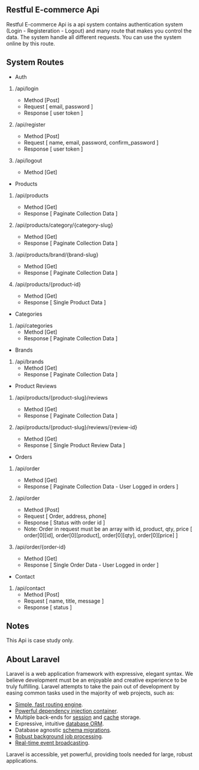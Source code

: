 ## Restful E-commerce Api

Restful E-commerce Api is a api system contains authentication system (Login - Registeration - Logout) and many route that makes you control the data. The system handle all different requests. You can use the system online by this route.

## System Routes

* Auth

1. /api/login
	* Method [Post]
	* Request [ email, password ]
	* Response [ user token ]

2. /api/register
	* Method [Post]
	* Request [ name, email, password, confirm_password ]
	* Response [ user token ]

3. /api/logout
	* Method [Get]

* Products

1. /api/products
	* Method [Get]
	* Response [ Paginate Collection Data ]

2. /api/products/category/{category-slug}
	* Method [Get]
	* Response [ Paginate Collection Data ]

3. /api/products/brand/{brand-slug}
	* Method [Get]
	* Response [ Paginate Collection Data ]

4. /api/products/{product-id}
	* Method [Get]
	* Response [ Single Product Data ]

* Categories

1. /api/categories
	* Method [Get]
	* Response [ Paginate Collection Data ]

* Brands

1. /api/brands
	* Method [Get]
	* Response [ Paginate Collection Data ]

* Product Reviews

1. /api/products/{product-slug}/reviews
	* Method [Get]
	* Response [ Paginate Collection Data ]

2. /api/products/{product-slug}/reviews/{review-id}
	* Method [Get]
	* Response [ Single Product Review Data ]

* Orders

1. /api/order
	* Method [Get]
	* Response [ Paginate Collection Data - User Logged in orders ]

2. /api/order
	* Method [Post]
	* Request [ Order, address, phone]
	* Response [ Status with order id ]
	* Note: Order in request must be an array with id, product, qty, price [ order[0][id], order[0][product], order[0][qty], order[0][price] ]

3. /api/order/{order-id}
	* Method [Get]
	* Response [ Single Order Data - User Logged in order ]

* Contact
1. /api/contact
	* Method [Post]
	* Request [ name, title, message ]
	* Response [ status ]

## Notes
This Api is case study only.

## About Laravel

Laravel is a web application framework with expressive, elegant syntax. We believe development must be an enjoyable and creative experience to be truly fulfilling. Laravel attempts to take the pain out of development by easing common tasks used in the majority of web projects, such as:

- [Simple, fast routing engine](https://laravel.com/docs/routing).
- [Powerful dependency injection container](https://laravel.com/docs/container).
- Multiple back-ends for [session](https://laravel.com/docs/session) and [cache](https://laravel.com/docs/cache) storage.
- Expressive, intuitive [database ORM](https://laravel.com/docs/eloquent).
- Database agnostic [schema migrations](https://laravel.com/docs/migrations).
- [Robust background job processing](https://laravel.com/docs/queues).
- [Real-time event broadcasting](https://laravel.com/docs/broadcasting).

Laravel is accessible, yet powerful, providing tools needed for large, robust applications.
